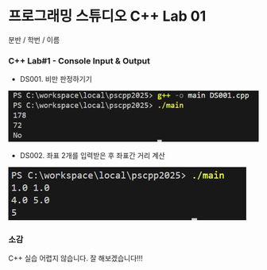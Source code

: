 # 프로그래밍 스튜디오 C++ Lab 01

분반 / 학번 / 이름

### C++ Lab#1 - Console Input & Output

- DS001. 비만 판정하기기

![DS001](./captures/DS001.png)

- DS002. 좌표 2개를 입력받은 후 좌표간 거리 계산

![DS002](./captures/DS002.png)

### 소감

C++ 실습 어렵지 않습니다. 잘 해보겠습니다!!!
